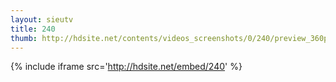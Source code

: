 ```yaml
---
layout: sieutv
title: 240
thumb: http://hdsite.net/contents/videos_screenshots/0/240/preview_360p.mp4.jpg
---
```

{% include iframe src='http://hdsite.net/embed/240' %}
 
